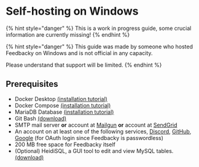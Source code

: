# Self-hosting on Windows

{% hint style="danger" %}
This is a work in progress guide, some crucial information are currently missing!
{% endhint %}

{% hint style="danger" %}
This guide was made by someone who hosted Feedbacky on Windows and is not official in any capacity.&#x20;

Please understand that support will be limited.
{% endhint %}

## Prerequisites

* Docker Desktop [(installation tutorial)](https://docs.docker.com/desktop/windows/install/)
* Docker Compose [(installation tutorial)](https://docs.docker.com/compose/install/)
* MariaDB Database [(installation tutorial)](https://mariadb.com/kb/en/installing-mariadb-msi-packages-on-windows/)
* Git Bash [(download)](https://git-scm.com/downloads)
* SMTP mail server **or** account at [Mailgun](../self-hosting/mailgun.com) **or** account at [SendGrid](../self-hosting/sendgrid.com)
* An account on at least one of the following services, [Discord](https://discord.com), [GitHub](https://github.com), [Google](https://www.google.com) (for OAuth login since Feedbacky is passwordless)
* 200 MB free space for Feedbacky itself
* (Optional) HeidiSQL, a GUI tool to edit and view MySQL tables. [(download)](https://www.heidisql.com)
